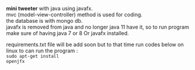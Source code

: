 <strong>mini tweeter</strong> with java using javafx.<br>
mvc (model-view-controller) method is used for coding.<br> 
the database is with mongo db.<br>
javafx is removed from java and no longer java 11 have it, so to run program make sure of having java 7 or 8 Or javafx installed.


requirements.txt file will be add soon but to that time run codes below on linux to can run the program :<br>
<code>sudo apt-get install openjfx</code>

